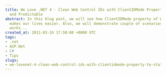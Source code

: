 ```yaml
---
title: We Love .NET 4 - Clean Web Control IDs with ClientIDMode Property to Static
  and Predictable
abstract: In this blog post, we will see how ClientIDMode property of Web Controls
  makes our lives easier. Also, we will demonstrate couple of scenarios on how it
  works...
created_at: 2011-03-24 17:58:00 +0000 UTC
tags:
- .net
- ASP.Net
- C#
- Tips
slugs:
- we-lovenet-4-clean-web-control-ids-with-clientidmode-property-to-static-and-predictable
---
```

